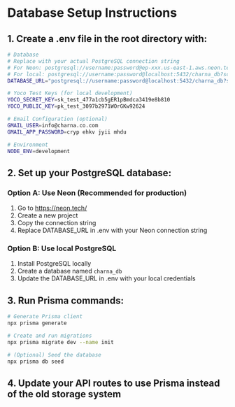 # Database Setup Instructions

## 1. Create a .env file in the root directory with:

```bash
# Database
# Replace with your actual PostgreSQL connection string
# For Neon: postgresql://username:password@ep-xxx.us-east-1.aws.neon.tech/neondb?sslmode=require
# For local: postgresql://username:password@localhost:5432/charna_db?schema=public
DATABASE_URL="postgresql://username:password@localhost:5432/charna_db?schema=public"

# Yoco Test Keys (for local development)
YOCO_SECRET_KEY=sk_test_477a1cb5gER1pBmdca3419e8b810
YOCO_PUBLIC_KEY=pk_test_3097b2971WOrGKw92624

# Email Configuration (optional)
GMAIL_USER=info@charna.co.com
GMAIL_APP_PASSWORD=cryp ehkv jyii mhdu

# Environment
NODE_ENV=development
```

## 2. Set up your PostgreSQL database:

### Option A: Use Neon (Recommended for production)
1. Go to https://neon.tech/
2. Create a new project
3. Copy the connection string
4. Replace DATABASE_URL in .env with your Neon connection string

### Option B: Use local PostgreSQL
1. Install PostgreSQL locally
2. Create a database named `charna_db`
3. Update the DATABASE_URL in .env with your local credentials

## 3. Run Prisma commands:

```bash
# Generate Prisma client
npx prisma generate

# Create and run migrations
npx prisma migrate dev --name init

# (Optional) Seed the database
npx prisma db seed
```

## 4. Update your API routes to use Prisma instead of the old storage system
